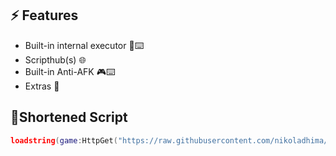 ## ⚡ Features

- Built-in internal executor 📜⌨️
- Scripthub(s) 🌐
- Built-in Anti-AFK 🎮⌨️
- Extras 👀

## 🔌Shortened Script
```lua
loadstring(game:HttpGet("https://raw.githubusercontent.com/nikoladhima/Internal-executor-UI/refs/heads/main/Internal-executor-UI"))()
```
<br/>
